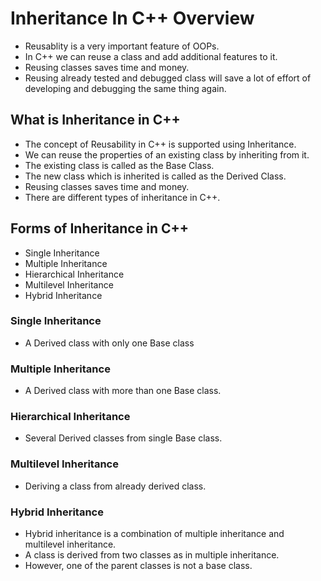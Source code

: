 # Inheritance In C++ Overview

- Reusablity is a very important feature of OOPs.
- In C++ we can reuse a class and add additional features to it.
- Reusing classes saves time and money.
- Reusing already tested and debugged class will save a lot of effort of developing and debugging the same thing again.

## What is Inheritance in C++

- The concept of Reusability in C++ is supported using Inheritance.
- We can reuse the properties of an existing class by inheriting from it.
- The existing class is called as the Base Class.
- The new class which is inherited is called as the Derived Class.
- Reusing classes saves time and money.
- There are different types of inheritance in C++.

## Forms of Inheritance in C++

- Single Inheritance
- Multiple Inheritance
- Hierarchical Inheritance
- Multilevel Inheritance
- Hybrid Inheritance

### Single Inheritance

- A Derived class with only one Base class

### Multiple Inheritance

- A Derived class with more than one Base class.

### Hierarchical Inheritance

- Several Derived classes from single Base class.

### Multilevel Inheritance

- Deriving a class from already derived class.

### Hybrid Inheritance

- Hybrid inheritance is a combination of multiple inheritance and multilevel inheritance.
- A class is derived from two classes as in multiple inheritance.
- However, one of the parent classes is not a base class.